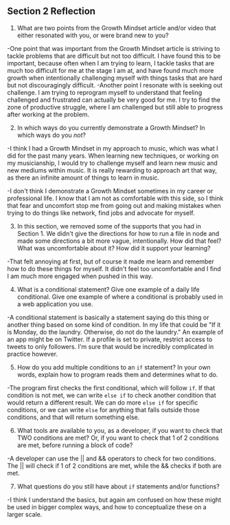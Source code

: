 ## Section 2 Reflection

1. What are two points from the Growth Mindset article and/or video that either resonated with you, or were brand new to you?

  -One point that was important from the Growth Mindset article is striving to tackle problems that are difficult but not too difficult. I have found this to be important, because often when I am trying to learn, I tackle tasks that are much too difficult for me at the stage I am at, and have found much more growth when intentionally challenging myself with things tasks that are hard but not discouragingly difficult.
  -Another point I resonate with is seeking out challenge. I am trying to reprogram myself to understand that feeling challenged and frustrated can actually be very good for me. I try to find the zone of productive struggle, where I am challenged but still able to progress after working at the problem.

2. In which ways do you currently demonstrate a Growth Mindset? In which ways do you _not_?

  -I think I had a Growth Mindset in my approach to music, which was what I did for the past many years. When learning new techniques, or working on my musicianship, I would try to challenge myself and learn new music and new mediums within music. It is really rewarding to approach art that way, as there an infinite amount of things to learn in music.

  -I don't think I demonstrate a Growth Mindset sometimes in my career or professional life. I know that I am not as comfortable with this side, so I think that fear and uncomfort stop me from going out and making mistakes when trying to do things like network, find jobs and advocate for myself.

3. In this section, we removed some of the supports that you had in Section 1. We didn't give the directions for how to run a file in node and made some directions a bit more vague, intentionally. How did that feel? What was uncomfortable about it? How did it support your learning?

  -That felt annoying at first, but of course it made me learn and remember how to do these things for myself. It didn't feel too uncomfortable and I find I am much more engaged when pushed in this way.

4. What is a conditional statement? Give one example of a daily life conditional. Give one example of where a conditional is probably used in a web application you use.

  -A conditional statement is basically a statement saying do this thing or another thing based on some kind of condition. In my life that could be "If it is Monday, do the laundry. Otherwise, do not do the laundry." An example of an app might be on Twitter. If a profile is set to private, restrict access to tweets to only followers. I'm sure that would be incredibly complicated in practice however.

5. How do you add multiple conditions to an `if` statement? In your own words, explain how to program reads them and determines what to do.

  -The program first checks the first conditional, which will follow `if`. If that condition is not met, we can write `else if` to check another condition that would return a different result. We can do more `else if` for specific conditions, or we can write `else` for anything that falls outside those conditions, and that will return something else.

6. What tools are available to you, as a developer, if you want to check that TWO conditions are met? Or, if you want to check that 1 of 2 conditions are met, before running a block of code?

  -A developer can use the || and && operators to check for two conditions. The || will check if 1 of 2 conditions are met, while the && checks if both are met.

7. What questions do you still have about `if` statements and/or functions?

  -I think I understand the basics, but again am confused on how these might be used in bigger complex ways, and how to conceptualize these on a larger scale.
